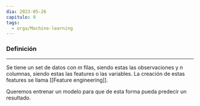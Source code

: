 ```yaml
---
dia: 2023-05-26
capitulo: 9
tags:
  - orga/Machine-learning
---
```

### Definición
---
Se tiene un set de datos con $m$ filas, siendo estas las observaciones y $n$ columnas, siendo estas las features o las variables. La creación de estas features se llama [[Feature engineering]].

Queremos entrenar un modelo para que de esta forma pueda predecir un resultado.